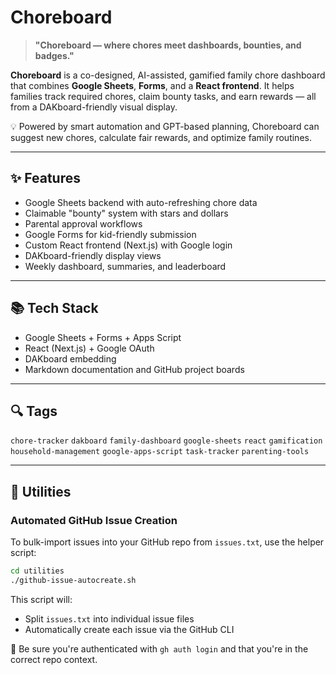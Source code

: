 # Choreboard

> **"Choreboard — where chores meet dashboards, bounties, and badges."**

**Choreboard** is a co-designed, AI-assisted, gamified family chore dashboard that combines **Google Sheets**, **Forms**, and a **React frontend**. It helps families track required chores, claim bounty tasks, and earn rewards — all from a DAKboard-friendly visual display.

💡 Powered by smart automation and GPT-based planning, Choreboard can suggest new chores, calculate fair rewards, and optimize family routines.

---

## ✨ Features

- Google Sheets backend with auto-refreshing chore data
- Claimable "bounty" system with stars and dollars
- Parental approval workflows
- Google Forms for kid-friendly submission
- Custom React frontend (Next.js) with Google login
- DAKboard-friendly display views
- Weekly dashboard, summaries, and leaderboard

---

## 📚 Tech Stack

- Google Sheets + Forms + Apps Script
- React (Next.js) + Google OAuth
- DAKboard embedding
- Markdown documentation and GitHub project boards

---

## 🔍 Tags

`chore-tracker` `dakboard` `family-dashboard` `google-sheets` `react` `gamification` `household-management` `google-apps-script` `task-tracker` `parenting-tools`

---

## 🧰 Utilities

### Automated GitHub Issue Creation

To bulk-import issues into your GitHub repo from `issues.txt`, use the helper script:

```bash
cd utilities
./github-issue-autocreate.sh
```

This script will:
- Split `issues.txt` into individual issue files
- Automatically create each issue via the GitHub CLI

📄 Be sure you're authenticated with `gh auth login` and that you're in the correct repo context.

